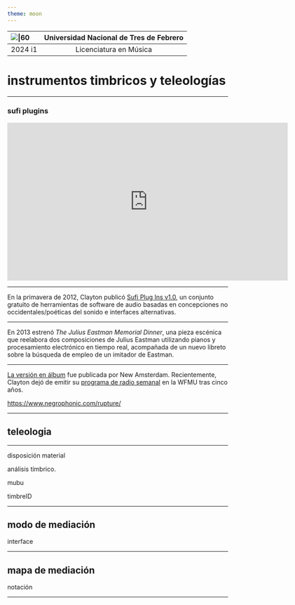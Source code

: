 ```yaml
---
theme: moon
---
```


| ![\|60](https://i.imgur.com/euXGFM2.png) | Universidad Nacional de Tres de Febrero |
| :--------------------------------------- | :-------------------------------------: |
| 2024  i1                                 |         Licenciatura en Música          |



# instrumentos timbricos y teleologías

---
### sufi plugins

<iframe title="vimeo-player" src="https://player.vimeo.com/video/41943354?h=c2cb057992" width="640" height="360" frameborder="0"    allowfullscreen></iframe>

---
En la primavera de 2012, Clayton publicó [Sufi Plug Ins v1.0](http://www.beyond-digital.org/sufiplugins/), un conjunto gratuito de herramientas de software de audio basadas en concepciones no occidentales/poéticas del sonido e interfaces alternativas.

---
En 2013 estrenó _The Julius Eastman Memorial Dinner_, una pieza escénica que reelabora dos composiciones de Julius Eastman utilizando pianos y procesamiento electrónico en tiempo real, acompañada de un nuevo libreto sobre la búsqueda de empleo de un imitador de Eastman. 

---

[La versión en álbum](https://negrophonic.com/2013/my-new-album-out-now/) fue publicada por New Amsterdam. Recientemente, Clayton dejó de emitir su [programa de radio semanal](http://wfmu.org/playlists/dr) en la WFMU tras cinco años.

https://www.negrophonic.com/rupture/

---

## teleologia
---

disposición material

análisis tímbrico.

mubu	

timbreID

---
## modo de mediación
interface

---

## mapa de mediación

notación

---

